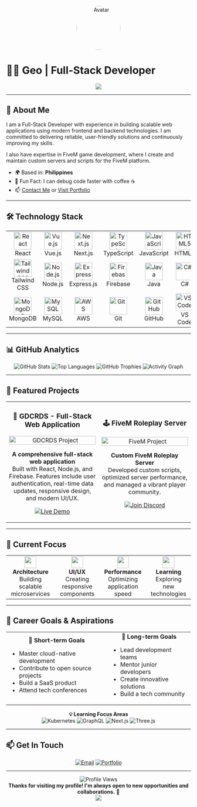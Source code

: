 <!-- Banner / Avatar -->
<p align="center">
  <img src="https://avatars.githubusercontent.com/u/9919?s=280&v=4" width="120" alt="Avatar" style="border-radius:50%"/>
</p>

# 👨‍💻 Geo | Full-Stack Developer

<div align="center">
  <img src="https://readme-typing-svg.vercel.app/?lines=Hello,+I'm+Geo!;Full-Stack+Developer;Fivem+Game+Developer;&center=true&size=20">
</div>

---

## 🚀 About Me

I am a Full-Stack Developer with experience in building scalable web applications using modern frontend and backend technologies. I am committed to delivering reliable, user-friendly solutions and continuously improving my skills.

I also have expertise in FiveM game development, where I create and maintain custom servers and scripts for the FiveM platform.

- 🌍 Based in: <strong>Philippines</strong>
- 💬 Fun Fact: I can debug code faster with coffee ☕
- 📫 [Contact Me](mailto:geodevelopment21@gmail.com) or [Visit Portfolio](https://geodevelopment.xyz)

---

## 🛠️ Technology Stack

<table align="center">
  <tr>
    <td align="center" width="120">
      <img src="https://cdn.jsdelivr.net/gh/devicons/devicon/icons/react/react-original.svg" width="48" height="48" alt="React"/><br/>React
    </td>
    <td align="center" width="120">
      <img src="https://cdn.jsdelivr.net/gh/devicons/devicon/icons/vuejs/vuejs-original.svg" width="48" height="48" alt="Vue.js"/><br/>Vue.js
    </td>
    <td align="center" width="120">
      <img src="https://cdn.jsdelivr.net/gh/devicons/devicon/icons/nextjs/nextjs-original.svg" width="48" height="48" alt="Next.js"/><br/>Next.js
    </td>
    <td align="center" width="120">
      <img src="https://cdn.jsdelivr.net/gh/devicons/devicon/icons/typescript/typescript-original.svg" width="48" height="48" alt="TypeScript"/><br/>TypeScript
    </td>
    <td align="center" width="120">
      <img src="https://cdn.jsdelivr.net/gh/devicons/devicon/icons/javascript/javascript-original.svg" width="48" height="48" alt="JavaScript"/><br/>JavaScript
    </td>
    <td align="center" width="120">
      <img src="https://cdn.jsdelivr.net/gh/devicons/devicon/icons/html5/html5-original.svg" width="48" height="48" alt="HTML5"/><br/>HTML5
    </td>
    <td align="center" width="120">
      <img src="https://cdn.jsdelivr.net/gh/devicons/devicon/icons/css3/css3-original.svg" width="48" height="48" alt="CSS3"/><br/>CSS3
    </td>
  </tr>
  <tr>
    <td align="center" width="120">
      <img src="https://www.vectorlogo.zone/logos/tailwindcss/tailwindcss-icon.svg" width="48" height="48" alt="Tailwind CSS"/><br/>Tailwind CSS
    </td>
    <td align="center" width="120">
      <img src="https://cdn.jsdelivr.net/gh/devicons/devicon/icons/nodejs/nodejs-original.svg" width="48" height="48" alt="Node.js"/><br/>Node.js
    </td>
    <td align="center" width="120">
      <img src="https://cdn.jsdelivr.net/gh/devicons/devicon/icons/express/express-original.svg" width="48" height="48" alt="Express.js"/><br/>Express.js
    </td>
    <td align="center" width="120">
      <img src="https://cdn.jsdelivr.net/gh/devicons/devicon/icons/firebase/firebase-plain.svg" width="48" height="48" alt="Firebase"/><br/>Firebase
    </td>
    <td align="center" width="120">
      <img src="https://cdn.jsdelivr.net/gh/devicons/devicon/icons/java/java-original.svg" width="48" height="48" alt="Java"/><br/>Java
    </td>
    <td align="center" width="120">
      <img src="https://cdn.jsdelivr.net/gh/devicons/devicon/icons/csharp/csharp-original.svg" width="48" height="48" alt="C#"/><br/>C#
    </td>
    <td align="center" width="120">
      <img src="https://cdn.jsdelivr.net/gh/devicons/devicon/icons/cplusplus/cplusplus-original.svg" width="48" height="48" alt="C++"/><br/>C++
    </td>
  </tr>
  <tr>
    <td align="center" width="120">
      <img src="https://cdn.jsdelivr.net/gh/devicons/devicon/icons/mongodb/mongodb-original.svg" width="48" height="48" alt="MongoDB"/><br/>MongoDB
    </td>
    <td align="center" width="120">
      <img src="https://cdn.jsdelivr.net/gh/devicons/devicon/icons/mysql/mysql-original.svg" width="48" height="48" alt="MySQL"/><br/>MySQL
    </td>
    <td align="center" width="120">
      <img src="https://cdn.jsdelivr.net/gh/devicons/devicon/icons/amazonwebservices/amazonwebservices-original-wordmark.svg" width="48" height="48" alt="AWS"/><br/>AWS
    </td>
    <td align="center" width="120">
      <img src="https://cdn.jsdelivr.net/gh/devicons/devicon/icons/git/git-original.svg" width="48" height="48" alt="Git"/><br/>Git
    </td>
    <td align="center" width="120">
      <img src="https://cdn.jsdelivr.net/gh/devicons/devicon/icons/github/github-original.svg" width="48" height="48" alt="GitHub"/><br/>GitHub
    </td>
    <td align="center" width="120">
      <img src="https://cdn.jsdelivr.net/gh/devicons/devicon/icons/vscode/vscode-original.svg" width="48" height="48" alt="VS Code"/><br/>VS Code
    </td>
  </tr>
</table>

---

## 📊 GitHub Analytics

<div align="center">
  <img src="https://github-readme-stats.vercel.app/api?username=GEO211&show_icons=true&theme=radical&hide_border=true&bg_color=0d1117&title_color=5bcdec&text_color=ffffff&icon_color=5bcdec" alt="GitHub Stats" />
  <img src="https://github-readme-stats.vercel.app/api/top-langs/?username=GEO211&layout=compact&theme=radical&hide_border=true&bg_color=0d1117&title_color=5bcdec&text_color=ffffff" alt="Top Languages" />
  <img src="https://github-profile-trophy.vercel.app/?username=GEO211&theme=radical&no-frame=true&no-bg=true&margin-w=4&row=1&column=6" alt="GitHub Trophies" />
  <img src="https://github-readme-activity-graph.vercel.app/graph?username=GEO211&bg_color=0d1117&color=5bcdec&line=5bcdec&point=ffffff&area=true&hide_border=true" alt="Activity Graph" />
</div>

---

## 🚀 Featured Projects

<div align="center">
  <table>
    <tr>
      <td width="50%">
        <h3 align="center">🎯 GDCRDS - Full-Stack Web Application</h3>
        <div align="center">
          <a href="https://gdcrds.vercel.app/" target="_blank">
            <img src="https://i.pinimg.com/736x/d1/84/02/d18402100dad53c7192141561277a6ca.jpg" width="100%" alt="GDCRDS Project"/>
          </a>
        </div>
        <p align="center">
          <strong>A comprehensive full-stack web application</strong><br/>
          Built with React, Node.js, and Firebase. Features include user authentication, 
          real-time data updates, responsive design, and modern UI/UX.
        </p>
        <p align="center">
          <a href="https://gdcrds.vercel.app/geo" target="_blank">
            <img src="https://img.shields.io/badge/Live_Demo-00C851?style=for-the-badge&logo=vercel&logoColor=white" alt="Live Demo"/>
          </a>
        </p>
      </td>
      <td width="50%">
        <h3 align="center">🕹️ FiveM Roleplay Server</h3>
        <div align="center">
          <img src="https://vioritygroup.gallerycdn.vsassets.io/extensions/vioritygroup/fivem-development/1.0.7/1720909362941/Microsoft.VisualStudio.Services.Icons.Default" width="100%" alt="FiveM Project"/>
        </div>
        <p align="center">
          <strong>Custom FiveM Roleplay Server</strong><br/>
          Developed custom scripts, optimized server performance, and managed a vibrant player community.
        </p>
        <p align="center">
          <a href="https://discord.gg/S6w45Y6T" target="_blank">
            <img src="https://img.shields.io/badge/Join_Discord-5865F2?style=for-the-badge&logo=discord&logoColor=white" alt="Join Discord"/>
          </a>
        </p>
      </td>
    </tr>
  </table>
</div>

---

## 🎯 Current Focus

<div align="center">
  <table>
    <tr>
      <td align="center">
        <img src="https://cdn.jsdelivr.net/gh/devicons/devicon/icons/docker/docker-original.svg" width="32"/><br/>
        <strong>Architecture</strong><br/>
        Building scalable microservices
      </td>
      <td align="center">
        <img src="https://cdn.jsdelivr.net/gh/devicons/devicon/icons/react/react-original.svg" width="32"/><br/>
        <strong>UI/UX</strong><br/>
        Creating responsive components
      </td>
      <td align="center">
        <img src="https://cdn.jsdelivr.net/gh/devicons/devicon/icons/nextjs/nextjs-original.svg" width="32"/><br/>
        <strong>Performance</strong><br/>
        Optimizing application speed
      </td>
      <td align="center">
        <img src="https://cdn.jsdelivr.net/gh/devicons/devicon/icons/graphql/graphql-plain.svg" width="32"/><br/>
        <strong>Learning</strong><br/>
        Exploring new technologies
      </td>
    </tr>
  </table>
</div>

---

## 🎯 Career Goals & Aspirations

<div align="center">
  <table>
    <tr>
      <td align="center">
        <strong>🌟 Short-term Goals</strong><br/>
        <ul align="left">
          <li>Master cloud-native development</li>
          <li>Contribute to open source projects</li>
          <li>Build a SaaS product</li>
          <li>Attend tech conferences</li>
        </ul>
      </td>
      <td align="center">
        <strong>🚀 Long-term Goals</strong><br/>
        <ul align="left">
          <li>Lead development teams</li>
          <li>Mentor junior developers</li>
          <li>Create innovative solutions</li>
          <li>Build a tech community</li>
        </ul>
      </td>
    </tr>
  </table>
</div>

<div align="center">
  <strong>💡 Learning Focus Areas</strong><br/>
  <img src="https://img.shields.io/badge/Kubernetes-326CE5?style=for-the-badge&logo=kubernetes&logoColor=white" alt="Kubernetes"/>
  <img src="https://img.shields.io/badge/GraphQL-E10098?style=for-the-badge&logo=graphql&logoColor=white" alt="GraphQL"/>
  <img src="https://img.shields.io/badge/Next.js-000000?style=for-the-badge&logo=next.js&logoColor=white" alt="Next.js"/>
  <img src="https://img.shields.io/badge/Three.js-000000?style=for-the-badge&logo=three.js&logoColor=white" alt="Three.js"/>
</div>

---

## 📫 Get In Touch

<p align="center">
  <a href="mailto:geodevelopment21@gmail.com"><img src="https://img.shields.io/badge/Email-D14836?style=for-the-badge&logo=gmail&logoColor=white" alt="Email"/></a>
  <a href="https://geodevelopment.xyz" target="_blank"><img src="https://img.shields.io/badge/Portfolio-FF5722?style=for-the-badge&logo=todoist&logoColor=white" alt="Portfolio"/></a>
</p>

---

<div align="center">
  <img src="https://komarev.com/ghpvc/?username=GEO211&style=flat-square&color=blue" alt="Profile Views"/>
  <br/>
  <strong>Thanks for visiting my profile! I'm always open to new opportunities and collaborations.</strong> 🚀
  <br/>
  <img src="https://readme-typing-svg.vercel.app/?lines=Let's+build+something+amazing+together!&center=true&size=15">
</div> 
